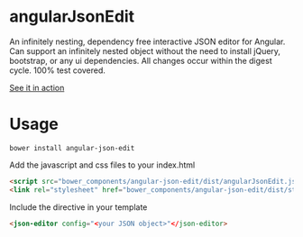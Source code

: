 # angularJsonEdit

An infinitely nesting, dependency free interactive JSON editor for Angular.  Can support an infinitely nested object without the need to install jQuery, bootstrap, or any ui dependencies.  All changes occur within the digest cycle. 100% test covered.

[See it in action](https://rleahy22.github.io/angularJsonEdit/)

# Usage

```
bower install angular-json-edit
```

Add the javascript and css files to your index.html

```html
<script src="bower_components/angular-json-edit/dist/angularJsonEdit.js"></script>
<link rel="stylesheet" href="bower_components/angular-json-edit/dist/styles/jsonEditor.css">
```

Include the directive in your template

```html
<json-editor config="<your JSON object>"</json-editor>
```
